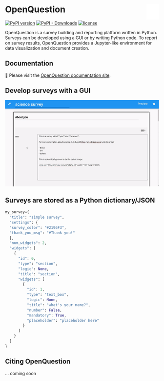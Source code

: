 # OpenQuestion <a href="https://Alcampopiano.github.io/OpenQuestion/"><img align="right" src="https://github.com/Alcampopiano/OpenQuestion/blob/master/docs/docs/img/logow.png" height="50"></img></a>
[![PyPI version](https://img.shields.io/pypi/v/OpenQuestion?style=flat-square)](https://pypi.org/project/OpenQuestion/)
[![PyPI - Downloads](https://img.shields.io/pypi/dw/OpenQuestion?style=flat-square)](https://pypistats.org/packages/OpenQuestion)
[![license](https://img.shields.io/pypi/l/OpenQuestion?style=flat-square)](https://github.com/Alcampopiano/OpenQuestion/blob/master/LICENSE)

OpenQuestion is a survey building and reporting platform written in Python. 
Surveys can be developed using a GUI or by writing Python code. To report on
survey results, OpenQuestion provides a Jupyter-like environment 
for data visualization and document creation.

## Documentation
:book: Please visit the [OpenQuestion documentation site](https://Alcampopiano.github.io/OpenQuestion/).

## Develop surveys with a GUI
![img](docs/docs/img/question_types.gif)

## Surveys are stored as a Python dictionary/JSON

```python
my_survey={
  "title": "simple survey",
  "settings": {
  "survey_color": "#2196F3",
  "thank_you_msg": "#Thank you!"
  },
  "num_widgets": 2,
  "widgets": [
    {
      "id": 0,
      "type": "section",
      "logic": None,
      "title": "section",
      "widgets": [
        {
          "id": 1,
          "type": "text_box",
          "logic": None,
          "title": "what's your name?",
          "number": False,
          "mandatory": True,
          "placeholder": "placeholder here"
        }
      ]
    }
  ]
}
``` 

## Citing OpenQuestion
... coming soon
